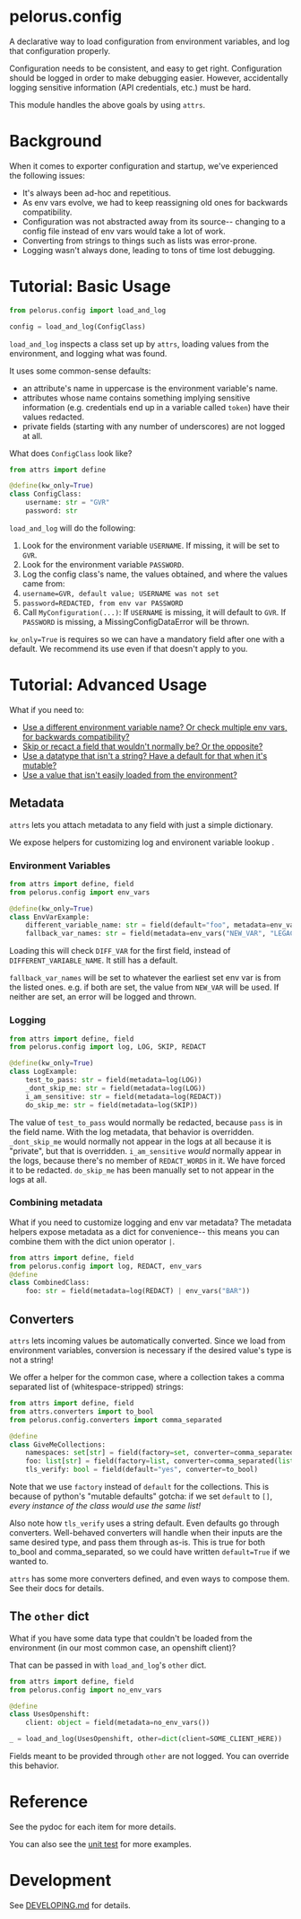 # pelorus.config

A declarative way to load configuration from environment variables, and log that configuration properly.

Configuration needs to be consistent, and easy to get right.
Configuration should be logged in order to make debugging easier.
However, accidentally logging sensitive information (API credentials, etc.) must be hard.

This module handles the above goals by using `attrs`.

# Background

When it comes to exporter configuration and startup, we've experienced the following issues:
- It's always been ad-hoc and repetitious.
- As env vars evolve, we had to keep reassigning old ones for backwards compatibility.
- Configuration was not abstracted away from its source--
  changing to a config file instead of env vars would take a lot of work.
- Converting from strings to things such as lists was error-prone.
- Logging wasn't always done, leading to tons of time lost debugging.

# Tutorial: Basic Usage

```python
from pelorus.config import load_and_log

config = load_and_log(ConfigClass)
```

`load_and_log` inspects a class set up by `attrs`,
loading values from the environment, and logging what was found.

It uses some common-sense defaults:
- an attribute's name in uppercase is the environment variable's name.
- attributes whose name contains something implying sensitive information
  (e.g. credentials end up in a variable called `token`) have their values redacted.
- private fields (starting with any number of underscores) are not logged at all.

What does `ConfigClass` look like?

```python
from attrs import define

@define(kw_only=True)
class ConfigClass:
    username: str = "GVR"
    password: str
```

`load_and_log` will do the following:

1. Look for the environment variable `USERNAME`. If missing, it will be set to `GVR`.
2. Look for the environment variable `PASSWORD`.
3. Log the config class's name, the values obtained, and where the values came from:
  1. `username=GVR, default value; USERNAME was not set`
  2. `password=REDACTED, from env var PASSWORD`
4. Call `MyConfiguration(...)`:
  If `USERNAME` is missing, it will default to `GVR`.
  If `PASSWORD` is missing, a MissingConfigDataError will be thrown.

`kw_only=True` is requires so we can have a mandatory field after one with a default.
We recommend its use even if that doesn't apply to you.


# Tutorial: Advanced Usage

What if you need to:
- [Use a different environment variable name? Or check multiple env vars, for backwards compatibility?](#environment-variables)
- [Skip or recact a field that wouldn't normally be? Or the opposite?](#logging)
- [Use a datatype that isn't a string? Have a default for that when it's mutable?](#converters)
- [Use a value that isn't easily loaded from the environment?](#the-other-dict)

## Metadata

`attrs` lets you attach metadata to any field with just a simple dictionary.

We expose helpers for customizing log and environent variable lookup .

### Environment Variables

```python
from attrs import define, field
from pelorus.config import env_vars

@define(kw_only=True)
class EnvVarExample:
    different_variable_name: str = field(default="foo", metadata=env_vars("DIFF_VAR"))
    fallback_var_names: str = field(metadata=env_vars("NEW_VAR", "LEGACY_VAR"))
```

Loading this will check `DIFF_VAR` for the first field, instead of `DIFFERENT_VARIABLE_NAME`. It still has a default.

`fallback_var_names` will be set to whatever the earliest set env var is from the listed ones. e.g. if both are set, the value from `NEW_VAR` will be used.
If neither are set, an error will be logged and thrown.

### Logging

```python
from attrs import define, field
from pelorus.config import log, LOG, SKIP, REDACT

@define(kw_only=True)
class LogExample:
    test_to_pass: str = field(metadata=log(LOG))
    _dont_skip_me: str = field(metadata=log(LOG))
    i_am_sensitive: str = field(metadata=log(REDACT))
    do_skip_me: str = field(metadata=log(SKIP))
```

The value of `test_to_pass` would normally be redacted, because `pass` is in the field name. With the log metadata, that behavior is overridden.
`_dont_skip_me` would normally not appear in the logs at all because it is "private", but that is overridden.
`i_am_sensitive` _would_ normally appear in the logs, because there's no member of `REDACT_WORDS` in it. We have forced it to be redacted.
`do_skip_me` has been manually set to not appear in the logs at all.


### Combining metadata

What if you need to customize logging and env var metadata?
The metadata helpers expose metadata as a dict for convenience--
this means you can combine them with the dict union operator `|`.

```python
from attrs import define, field
from pelorus.config import log, REDACT, env_vars
@define
class CombinedClass:
    foo: str = field(metadata=log(REDACT) | env_vars("BAR"))
```

## Converters

`attrs` lets incoming values be automatically converted.
Since we load from environment variables, conversion is
necessary if the desired value's type is not a string!

We offer a helper for the common case, where a collection
takes a comma separated list of (whitespace-stripped) strings:

```python
from attrs import define, field
from attrs.converters import to_bool
from pelorus.config.converters import comma_separated

@define
class GiveMeCollections:
    namespaces: set[str] = field(factory=set, converter=comma_separated(set))
    foo: list[str] = field(factory=list, converter=comma_separated(list))
    tls_verify: bool = field(default="yes", converter=to_bool)
```

Note that we use `factory` instead of `default` for the collections.
This is because of python's "mutable defaults" gotcha:
if we set `default` to `[]`, _every instance of the class would use the same list!_

Also note how `tls_verify` uses a string default.
Even defaults go through converters.
Well-behaved converters will handle when their inputs are the same desired type,
and pass them through as-is. This is true for both to_bool and comma_separated,
so we could have written `default=True` if we wanted to.

`attrs` has some more converters defined, and even ways to compose them.
See their docs for details.

## The `other` dict

What if you have some data type that couldn't be loaded from the environment
(in our most common case, an openshift client)?

That can be passed in with `load_and_log`'s `other` dict.

```python
from attrs import define, field
from pelorus.config import no_env_vars

@define
class UsesOpenshift:
    client: object = field(metadata=no_env_vars())

_ = load_and_log(UsesOpenshift, other=dict(client=SOME_CLIENT_HERE))
```

Fields meant to be provided through `other` are not logged.
You can override this behavior.

# Reference

See the pydoc for each item for more details.

You can also see the [unit test](../../tests/test_config.py) for more examples.
# Development

See [DEVELOPING.md](./DEVELOPING.md) for details.